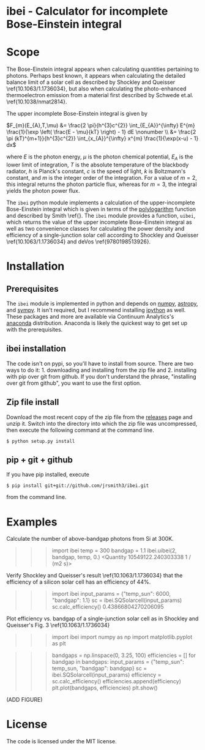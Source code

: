ibei - Calculator for incomplete Bose-Einstein integral
=======================================================

Scope
=====
The Bose-Einstein integral appears when calculating quantities pertaining to photons. Perhaps best known, it appears when calculating the detailed balance limit of a solar cell as described by Shockley and Queisser \ref{10.1063/1.1736034}, but also when calculating the photo-enhanced thermoelectron emission from a material first described by Schwede et.al. \ref{10.1038/nmat2814}.

The upper incomplete Bose-Einstein integral is given by

$F_{m}(E_{A},T,\mu) &= \frac{2 \pi}{h^{3}c^{2}} \int_{E_{A}}^{\infty} E^{m} \frac{1}{\exp \left( \frac{E - \mu}{kT} \right) - 1} dE \nonumber \\
 &= \frac{2 \pi (kT)^{m+1}}{h^{3}c^{2}} \int_{x_{A}}^{\infty} x^{m} \frac{1}{\exp(x-u) - 1} dx$

where $E$ is the photon energy, $\mu$ is the photon chemical potential, $E_{A}$ is the lower limit of integration, $T$ is the absolute temperature of the blackbody radiator, $h$ is Planck's constant, $c$ is the speed of light, $k$ is Boltzmann's constant, and $m$ is the integer order of the integration. For a value of $m = 2$, this integral returns the photon particle flux, whereas for $m = 3$, the integral yields the photon power flux.

The `ibei` python module implements a calculation of the upper-incomplete Bose-Einstein integral which is given in terms of the [polylogarithm](https://en.wikipedia.org/wiki/Polylogarithm) function and described by Smith \ref{}. The `ibei` module provides a function, `uibei`, which returns the value of the upper incomplete Bose-Einstein integral as well as two convenience classes for calculating the power density and efficiency of a single-junction solar cell according to Shockley and Queisser \ref{10.1063/1.1736034} and deVos \ref{9780198513926}.


Installation
============

Prerequisites
-------------
The `ibei` module is implemented in python and depends on [numpy](http://www.numpy.org), [astropy](http://www.astropy.org), and [sympy](http://sympy.org/en/index.html). It isn't required, but I recommend installing [ipython](http://ipython.org) as well. These packages and more are available via Continuum Analytics's [anaconda](http://continuum.io/downloads) distribution. Anaconda is likely the quickest way to get set up with the prerequisites.

ibei installation
-----------------
The code isn't on pypi, so you'll have to install from source. There are two ways to do it: 1. downloading and installing from the zip file and 2. installing with pip over git from github. If you don't understand the phrase, "installing over git from github", you want to use the first option.

Zip file install
----------------
Download the most recent copy of the zip file from the [releases](https://github.com/jrsmith3/ibei/releases) page and unzip it. Switch into the directory into which the zip file was uncompressed, then execute the following command at the command line.

    $ python setup.py install

pip + git + github
------------------
If you have pip installed, execute

    $ pip install git+git://github.com/jrsmith3/ibei.git

from the command line.


Examples
========
Calculate the number of above-bandgap photons from Si at 300K.

>>> import ibei
>>> temp = 300
>>> bandgap = 1.1
>>> ibei.uibei(2, bandgap, temp, 0.)
<Quantity 10549122.240303338 1 / (m2 s)>

Verify Shockley and Queisser's result \ref{10.1063/1.1736034} that the efficiency of a silicon solar cell has an efficiency of 44%.

>>> import ibei
>>> input_params = {"temp_sun": 6000, "bandgap": 1.1}
>>> sc = ibei.SQSolarcell(input_params)
>>> sc.calc_efficiency()
0.43866804270206095

Plot efficiency vs. bandgap of a single-junction solar cell as in Shockley and Queisser's Fig. 3 \ref{10.1063/1.1736034}

>>> import ibei
>>> import numpy as np
>>> import matplotlib.pyplot as plt

>>> bandgaps = np.linspace(0, 3.25, 100)
>>> efficiencies = []
>>> for bandgap in bandgaps:
        input_params = {"temp_sun": temp_sun, "bandgap": bandgap}
        sc = ibei.SQSolarcell(input_params)
        efficiency = sc.calc_efficiency()
        efficiencies.append(efficiency)
>>> plt.plot(bandgaps, efficiencies)
>>> plt.show()

(ADD FIGURE)


License
=======
The code is licensed under the MIT license.
